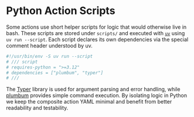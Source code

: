 # Python Action Scripts

Some actions use short helper scripts for logic that would otherwise live in bash.
These scripts are stored under `scripts/` and executed with [`uv`](https://github.com/astral-sh/uv) using
`uv run --script`.  Each script declares its own dependencies via the
special comment header understood by uv.

```python
#!/usr/bin/env -S uv run --script
# /// script
# requires-python = ">=3.12"
# dependencies = ["plumbum", "typer"]
# ///
```

The [Typer](https://typer.tiangolo.com/) library is used for argument parsing and
error handling, while [plumbum](https://plumbum.readthedocs.io/) provides simple
command execution.  By isolating logic in Python we keep the composite action
YAML minimal and benefit from better readability and testability.
